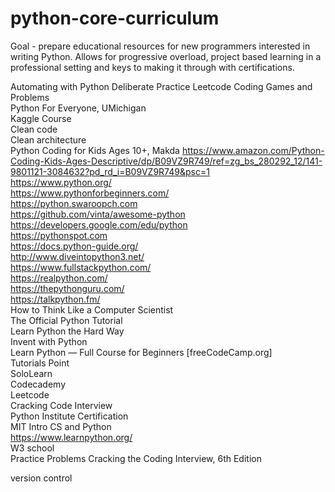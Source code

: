 # python-core-curriculum

Goal - prepare educational resources for new programmers interested in writing Python. Allows for progressive overload, project based learning in a professional setting and keys to making it through with certifications.

Automating with Python
Deliberate Practice
    Leetcode
    Coding Games and Problems
<br>Python For Everyone, UMichigan
<br/>Kaggle Course
<br/>Clean code
<br/>Clean architecture
<br/>Python Coding for Kids Ages 10+, Makda https://www.amazon.com/Python-Coding-Kids-Ages-Descriptive/dp/B09VZ9R749/ref=zg_bs_280292_12/141-9801121-3084632?pd_rd_i=B09VZ9R749&psc=1
<br>https://www.python.org/
<br>https://www.pythonforbeginners.com/
<br>https://python.swaroopch.com
<br>https://github.com/vinta/awesome-python
<br>https://developers.google.com/edu/python
<br>https://pythonspot.com
<br>https://docs.python-guide.org/
<br>http://www.diveintopython3.net/
<br>https://www.fullstackpython.com/
<br>https://realpython.com/
<br>https://thepythonguru.com/
<br>https://talkpython.fm/
<br>How to Think Like a Computer Scientist
<br>The Official Python Tutorial
<br>Learn Python the Hard Way
<br>Invent with Python
<br>Learn Python — Full Course for Beginners [freeCodeCamp.org]
<br>Tutorials Point
<br>SoloLearn
<br>Codecademy
<br>Leetcode
<br>Cracking Code Interview
<br>Python Institute Certification
<br>MIT Intro CS and Python
<br>https://www.learnpython.org/
<br>W3 school
<br>Practice Problems
Cracking the Coding Interview, 6th Edition 

version control

